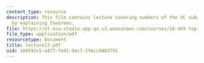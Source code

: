 ```yaml
---
content_type: resource
description: This file contains lecture covering numbers of the VC subgraph classes
  by explaining theorems.
file: https://ol-ocw-studio-app-qa.s3.amazonaws.com/courses/18-465-topics-in-statistics-statistical-learning-theory-spring-2007/180593c5a477fe4194c72fbcc9483755_lecture13.pdf
file_type: application/pdf
resourcetype: Document
title: lecture13.pdf
uid: 180593c5-a477-fe41-94c7-2fbcc9483755
---
```

